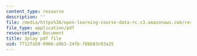 ```yaml
---
content_type: resource
description: ''
file: /media/https%3A/open-learning-course-data-rc.s3.amazonaws.com/res-18-007-calculus-revisited-multivariable-calculus-fall-2011/7712fa509966a9b124fbf8bb83c03a25_NxbJzEMCU.pdf
file_type: application/pdf
resourcetype: Document
title: 3play pdf file
uid: 7712fa50-9966-a9b1-24fb-f8bb83c03a25
---
```

